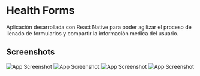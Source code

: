 
# Health Forms

Aplicación desarrollada con React Native para poder agilizar el proceso de llenado de formularios y compartir la información medica del usuario.




## Screenshots

![App Screenshot](/screenshots/home.jpeg)
![App Screenshot](/screenshots/qr.jpeg)
![App Screenshot](/screenshots/info.jpeg)
![App Screenshot](/screenshots/terminos.jpeg)


